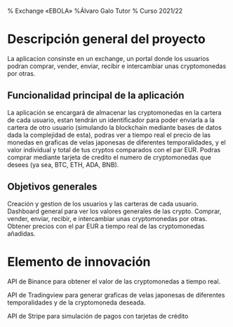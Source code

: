 % Exchange «EBOLA»
%Álvaro Galo Tutor
% Curso 2021/22

# Descripción general del proyecto

La aplicacion consinste en un exchange, un portal donde los usuarios podran comprar, vender, enviar, recibir e intercambiar unas cryptomonedas por otras.

## Funcionalidad principal de la aplicación

La aplicación se encargará de almacenar las cryptomonedas en la cartera de cada usuario, estan tendrán un identificador para poder enviarla a la cartera de otro usuario (simulando la blockchain mediante bases de datos dada la complejidad de esta), podras ver a tiempo real el precio de las monedas en graficas de velas japonesas de diferentes temporalidades, y el valor individual y total de tus cryptos comparados con el par EUR.
Podras comprar mediante tarjeta de credito el numero de cryptomonedas que desees (ya sea, BTC, ETH, ADA, BNB). 

## Objetivos generales

Creación y gestion de los usuarios y las carteras de cada usuario.
Dashboard general para ver los valores generales de las crypto.
Comprar, vender, enviar, recibir, e intercambiar unas cryptomonedas por otras.
Obtener precios con el par EUR a tiempo real de las cryptomonedas añadidas.
# Elemento de innovación

API de Binance para obtener el valor de las cryptomonedas a tiempo real.

API de Tradingview para generar graficas de velas japonesas de diferentes temporalidades y de la cryptomoneda deseada.

API de Stripe para simulación de pagos con tarjetas de crédito
